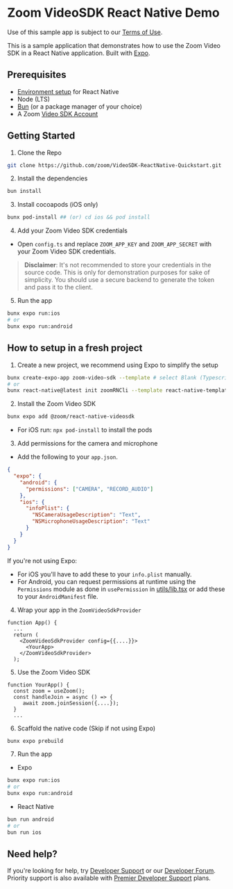 # Zoom VideoSDK React Native Demo

Use of this sample app is subject to our [Terms of Use](https://explore.zoom.us/en/video-sdk-terms/).

This is a sample application that demonstrates how to use the Zoom Video SDK in a React Native application. Built with [Expo](https://docs.expo.dev/).

## Prerequisites

- [Environment setup](https://reactnative.dev/docs/environment-setup) for React Native
- Node (LTS)
- [Bun](https://bun.sh/) (or a package manager of your choice)
- A Zoom [Video SDK Account](https://developers.zoom.us/docs/video-sdk/get-credentials/)

## Getting Started

1. Clone the Repo

```bash
git clone https://github.com/zoom/VideoSDK-ReactNative-Quickstart.git
```

2. Install the dependencies

```bash
bun install
```

3. Install cocoapods (iOS only)

```bash
bunx pod-install ## (or) cd ios && pod install
```

4. Add your Zoom Video SDK credentials

- Open `config.ts` and replace `ZOOM_APP_KEY` and `ZOOM_APP_SECRET` with your Zoom Video SDK credentials.

> **Disclaimer**: It's not recommended to store your credentials in the source code. This is only for demonstration purposes for sake of simplicity. You should use a secure backend to generate the token and pass it to the client.

5. Run the app

```bash
bunx expo run:ios
# or
bunx expo run:android
```

## How to setup in a fresh project

1. Create a new project, we recommend using Expo to simplify the setup

```bash
bunx create-expo-app zoom-video-sdk --template # select Blank (Typescript)
# or
bunx react-native@latest init zoomRNCli --template react-native-template-typescript
```

2. Install the Zoom Video SDK

```bash
bunx expo add @zoom/react-native-videosdk
```

- For iOS run: `npx pod-install` to install the pods

3. Add permissions for the camera and microphone

- Add the following to your `app.json`.

```json
{
  "expo": {
    "android": {
      "permissions": ["CAMERA", "RECORD_AUDIO"]
    },
    "ios": {
      "infoPlist": {
        "NSCameraUsageDescription": "Text",
        "NSMicrophoneUsageDescription": "Text"
      }
    }
  }
}
```

If you're not using Expo:

- For iOS you'll have to add these to your `info.plist` manually.
- For Android, you can request permissions at runtime using the `Permissions` module as done in `usePermission` in [utils/lib.tsx](https://link/) or add these to your `AndroidManifest` file.

4. Wrap your app in the `ZoomVideoSdkProvider`

```tsx
function App() {
  ...
  return (
    <ZoomVideoSdkProvider config={{....}}>
      <YourApp>
    </ZoomVideoSdkProvider>
  );
```

5. Use the Zoom Video SDK

```tsx
function YourApp() {
  const zoom = useZoom();
  const handleJoin = async () => {
     await zoom.joinSession({....});
  }
  ...
```

6. Scaffold the native code (Skip if not using Expo)

```bash
bunx expo prebuild
```

7. Run the app

- Expo

```bash
bunx expo run:ios
# or
bunx expo run:android
```

- React Native

```bash
bun run android
# or
bun run ios
```

## Need help?

If you're looking for help, try [Developer Support](https://devsupport.zoom.us) or our [Developer Forum](https://devforum.zoom.us). Priority support is also available with [Premier Developer Support](https://explore.zoom.us/docs/en-us/developer-support-plans.html) plans.
